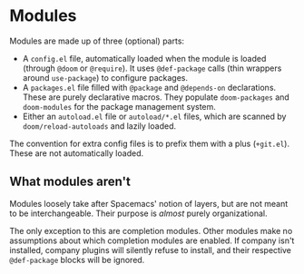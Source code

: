 # Modules

Modules are made up of three (optional) parts:

+ A `config.el` file, automatically loaded when the module is loaded
  (through `@doom` or `@require`). It uses `@def-package` calls (thin
  wrappers around `use-package`) to configure packages.
+ A `packages.el` file filled with `@package` and `@depends-on`
  declarations. These are purely declarative macros. They populate
  `doom-packages` and `doom-modules` for the package management
  system.
+ Either an `autoload.el` file or `autoload/*.el` files, which are
  scanned by `doom/reload-autoloads` and lazily loaded.

The convention for extra config files is to prefix them with a plus
(`+git.el`). These are not automatically loaded.

## What modules aren't

Modules loosely take after Spacemacs' notion of layers, but are not
meant to be interchangeable. Their purpose is _almost_ purely
organizational.

The only exception to this are completion modules. Other modules make
no assumptions about which completion modules are enabled. If company
isn't installed, company plugins will silently refuse to install, and
their respective `@def-package` blocks will be ignored.
